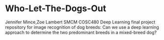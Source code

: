# Who-Let-The-Dogs-Out
Jennifer Mince,Zoe Lambert
SMCM COSC480 Deep Learning final project repository for image recognition of dog breeds: Can we use a deep learning approach to determine the two predominant breeds in a mixed-breed dog?